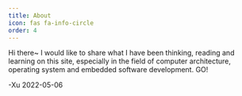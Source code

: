 ```yaml
---
title: About
icon: fas fa-info-circle
order: 4
---
```


Hi there~ I would like to share what I have been thinking, reading and learning on this site, especially in the field of computer architecture, operating system and embedded software development. GO!

-Xu 2022-05-06